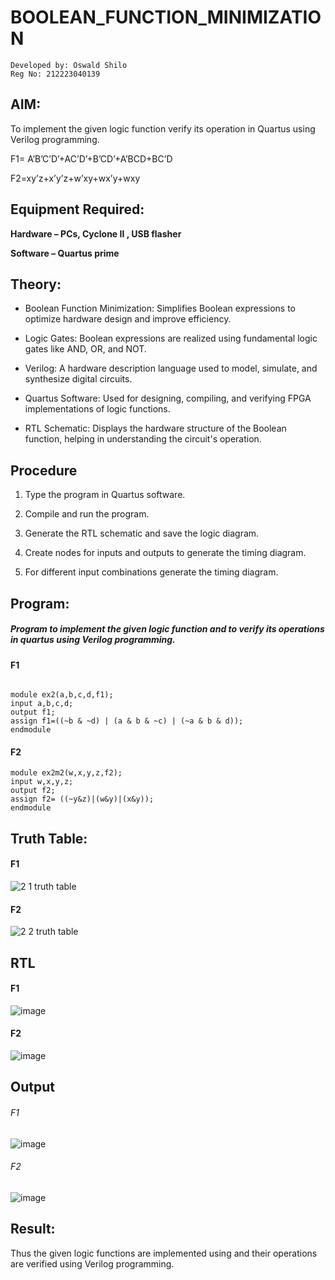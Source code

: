 # BOOLEAN_FUNCTION_MINIMIZATION

```
Developed by: Oswald Shilo
Reg No: 212223040139
```

## **AIM:**
To implement the given logic function verify its operation in Quartus using Verilog programming.

F1= A’B’C’D’+AC’D’+B’CD’+A’BCD+BC’D 

F2=xy’z+x’y’z+w’xy+wx’y+wxy

## **Equipment Required:**

**Hardware – PCs, Cyclone II , USB flasher**

**Software – Quartus prime**

## **Theory**:
* Boolean Function Minimization:
Simplifies Boolean expressions to optimize hardware design and improve efficiency.

* Logic Gates:
Boolean expressions are realized using fundamental logic gates like AND, OR, and NOT.

* Verilog:
A hardware description language used to model, simulate, and synthesize digital circuits.

* Quartus Software:
Used for designing, compiling, and verifying FPGA implementations of logic functions.

* RTL Schematic:
Displays the hardware structure of the Boolean function, helping in understanding the circuit's operation.


## **Procedure**

1.	Type the program in Quartus software.

2.	Compile and run the program.

3.	Generate the RTL schematic and save the logic diagram.

4.	Create nodes for inputs and outputs to generate the timing diagram.

5.	For different input combinations generate the timing diagram.


## **Program:**

##### Program to implement the given logic function and to verify its operations in quartus using Verilog programming. 

#### F1
```

module ex2(a,b,c,d,f1);
input a,b,c,d;
output f1;
assign f1=((~b & ~d) | (a & b & ~c) | (~a & b & d));
endmodule
```

#### F2
```
module ex2m2(w,x,y,z,f2);
input w,x,y,z;
output f2;
assign f2= ((~y&z)|(w&y)|(x&y));
endmodule
```



## **Truth Table:**

#### F1
![2 1 truth table](https://github.com/user-attachments/assets/6a3f7a61-4175-4183-bb22-e91ce1e5bfea)

#### F2
![2 2 truth table](https://github.com/user-attachments/assets/a94b9962-e99c-4028-a265-5c906cca8121)


## **RTL**

#### F1
![image](https://github.com/user-attachments/assets/0b616916-2bcd-4b3f-b204-8ee8d662b71d)

#### F2
![image](https://github.com/user-attachments/assets/94112fb2-d4d7-41d2-a6e8-1385670fe380)


## **Output**

###### F1
![image](https://github.com/user-attachments/assets/5c2f70fe-3c62-474a-a2a5-f4a59318c48f)

###### F2
![image](https://github.com/user-attachments/assets/bab2bc55-4617-46aa-8786-fbb0f76f4c24)





## **Result:**

Thus the given logic functions are implemented using and their operations are verified using Verilog programming.

